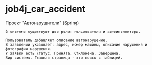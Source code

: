 # job4j_car_accident

Проект "Автонарушители" (Spring)
~~~~
В системе существуют две роли: пользователи и автоинспекторы.

Пользователь добавляет описание автонарушение. 
В заявлении указывает: адрес, номер машины, описание нарушения и фотографию нарушения.
У заявки есть статус. Принята. Отклонена. Завершена.
Вид системы. Главная страница - это поиск с таблицей.
